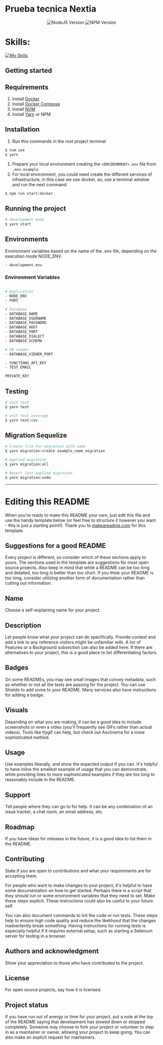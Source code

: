 # Prueba tecnica Nextia

<p align="center">
  <img src="https://img.shields.io/badge/node.js-20.10.0-green" alt="NodeJS Version" />
  <img src="https://img.shields.io/badge/npm-10.2.3-red" alt="NPM Version" />

</p>

# Skills:

[![My Skills](https://skillicons.dev/icons?i=ts,postgresql,nodejs,express,jest,js,firebase,docker,git)](https://skillicons.dev)

## Getting started

## Requirements

1. Install [Docker](https://docs.docker.com/get-docker/)
2. Install [Docker Compose](https://docs.docker.com/compose/install/)
3. Install [NVM](https://github.com/nvm-sh/nvm)
4. Install [Yarn](https://yarnpkg.com/getting-started/install) or NPM

## Installation

1. Run this commands in the root project terminal

```bash
$ nvm use
$ yarn
```

1. Prepare your local environment creating the `<ENVIRONMENT>.env` file from `.env.example`
2. For local environment, you could need create the different services of infrastructure, in this case we use docker, so, use a terminal window and run the next command:

```bash
$ npm run start:docker
```

## Running the project

```bash
# development mode
$ yarn start
```

## Environments

Environment variables based on the name of the .env file, depending on the execution mode NODE_ENV.

```
- development.env
```

### Environment Variables

```bash

# Application
- NODE_ENV
- PORT

# Database
- DATABASE_NAME
- DATABASE_USERNAME
- DATABASE_PASSWORD
- DATABASE_HOST
- DATABASE_PORT
- DATABASE_DIALECT
- DATABASE_SCHEMA

# DB viewer
- DATABASE_VIEWER_PORT

- FUNCTIONS_API_KEY
- TEST_EMAIL

PRIVATE_KEY

```

## Testing

```bash
# unit test
$ yarn test

# unit test coverage
$ yarn test:cov
```

## Migration Sequelize

```bash
# Create file for migration with name
$ yarn migration:create example_name_migration

# Applied migration
$ yarn migration:all

# Revert last applied migration
$ yarn migration:undo
```

---

# Editing this README

When you're ready to make this README your own, just edit this file and use the handy template below (or feel free to structure it however you want - this is just a starting point!). Thank you to [makeareadme.com](https://www.makeareadme.com/) for this template.

## Suggestions for a good README

Every project is different, so consider which of these sections apply to yours. The sections used in the template are suggestions for most open source projects. Also keep in mind that while a README can be too long and detailed, too long is better than too short. If you think your README is too long, consider utilizing another form of documentation rather than cutting out information.

## Name

Choose a self-explaining name for your project.

## Description

Let people know what your project can do specifically. Provide context and add a link to any reference visitors might be unfamiliar with. A list of Features or a Background subsection can also be added here. If there are alternatives to your project, this is a good place to list differentiating factors.

## Badges

On some READMEs, you may see small images that convey metadata, such as whether or not all the tests are passing for the project. You can use Shields to add some to your README. Many services also have instructions for adding a badge.

## Visuals

Depending on what you are making, it can be a good idea to include screenshots or even a video (you'll frequently see GIFs rather than actual videos). Tools like ttygif can help, but check out Asciinema for a more sophisticated method.

## Usage

Use examples liberally, and show the expected output if you can. It's helpful to have inline the smallest example of usage that you can demonstrate, while providing links to more sophisticated examples if they are too long to reasonably include in the README.

## Support

Tell people where they can go to for help. It can be any combination of an issue tracker, a chat room, an email address, etc.

## Roadmap

If you have ideas for releases in the future, it is a good idea to list them in the README.

## Contributing

State if you are open to contributions and what your requirements are for accepting them.

For people who want to make changes to your project, it's helpful to have some documentation on how to get started. Perhaps there is a script that they should run or some environment variables that they need to set. Make these steps explicit. These instructions could also be useful to your future self.

You can also document commands to lint the code or run tests. These steps help to ensure high code quality and reduce the likelihood that the changes inadvertently break something. Having instructions for running tests is especially helpful if it requires external setup, such as starting a Selenium server for testing in a browser.

## Authors and acknowledgment

Show your appreciation to those who have contributed to the project.

## License

For open source projects, say how it is licensed.

## Project status

If you have run out of energy or time for your project, put a note at the top of the README saying that development has slowed down or stopped completely. Someone may choose to fork your project or volunteer to step in as a maintainer or owner, allowing your project to keep going. You can also make an explicit request for maintainers.
